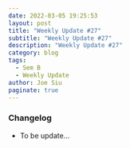 ```yaml
---
date: 2022-03-05 19:25:53
layout: post
title: "Weekly Update #27"
subtitle: "Weekly Update #27"
description: "Weekly Update #27"
category: blog
tags:
  - Sem B
  - Weekly Update
author: Joe Siu
paginate: true
---
```

### Changelog

* To be update...
